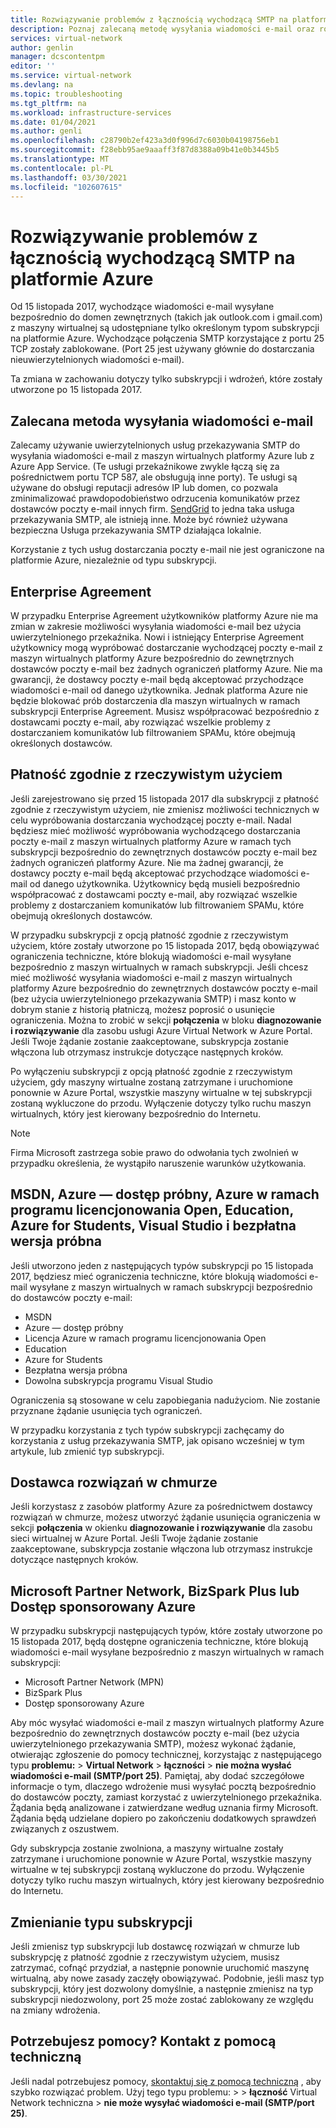 ```yaml
---
title: Rozwiązywanie problemów z łącznością wychodzącą SMTP na platformie Azure | Microsoft Docs
description: Poznaj zalecaną metodę wysyłania wiadomości e-mail oraz rozwiązywania problemów z łącznością wychodzącą SMTP na platformie Azure.
services: virtual-network
author: genlin
manager: dcscontentpm
editor: ''
ms.service: virtual-network
ms.devlang: na
ms.topic: troubleshooting
ms.tgt_pltfrm: na
ms.workload: infrastructure-services
ms.date: 01/04/2021
ms.author: genli
ms.openlocfilehash: c28790b2ef423a3d0f996d7c6030b04198756eb1
ms.sourcegitcommit: f28ebb95ae9aaaff3f87d8388a09b41e0b3445b5
ms.translationtype: MT
ms.contentlocale: pl-PL
ms.lasthandoff: 03/30/2021
ms.locfileid: "102607615"
---
```

# <a name="troubleshoot-outbound-smtp-connectivity-problems-in-azure"></a>Rozwiązywanie problemów z łącznością wychodzącą SMTP na platformie Azure

Od 15 listopada 2017, wychodzące wiadomości e-mail wysyłane bezpośrednio do domen zewnętrznych (takich jak outlook.com i gmail.com) z maszyny wirtualnej są udostępniane tylko określonym typom subskrypcji na platformie Azure. Wychodzące połączenia SMTP korzystające z portu 25 TCP zostały zablokowane. (Port 25 jest używany głównie do dostarczania nieuwierzytelnionych wiadomości e-mail).

Ta zmiana w zachowaniu dotyczy tylko subskrypcji i wdrożeń, które zostały utworzone po 15 listopada 2017.

## <a name="recommended-method-of-sending-email"></a>Zalecana metoda wysyłania wiadomości e-mail

Zalecamy używanie uwierzytelnionych usług przekazywania SMTP do wysyłania wiadomości e-mail z maszyn wirtualnych platformy Azure lub z Azure App Service. (Te usługi przekaźnikowe zwykle łączą się za pośrednictwem portu TCP 587, ale obsługują inne porty). Te usługi są używane do obsługi reputacji adresów IP lub domen, co pozwala zminimalizować prawdopodobieństwo odrzucenia komunikatów przez dostawców poczty e-mail innych firm. [SendGrid](https://sendgrid.com/partners/azure/) to jedna taka usługa przekazywania SMTP, ale istnieją inne. Może być również używana bezpieczna Usługa przekazywania SMTP działająca lokalnie.

Korzystanie z tych usług dostarczania poczty e-mail nie jest ograniczone na platformie Azure, niezależnie od typu subskrypcji.

## <a name="enterprise-agreement"></a>Enterprise Agreement

W przypadku Enterprise Agreement użytkowników platformy Azure nie ma zmian w zakresie możliwości wysyłania wiadomości e-mail bez użycia uwierzytelnionego przekaźnika. Nowi i istniejący Enterprise Agreement użytkownicy mogą wypróbować dostarczanie wychodzącej poczty e-mail z maszyn wirtualnych platformy Azure bezpośrednio do zewnętrznych dostawców poczty e-mail bez żadnych ograniczeń platformy Azure. Nie ma gwarancji, że dostawcy poczty e-mail będą akceptować przychodzące wiadomości e-mail od danego użytkownika. Jednak platforma Azure nie będzie blokować prób dostarczenia dla maszyn wirtualnych w ramach subskrypcji Enterprise Agreement. Musisz współpracować bezpośrednio z dostawcami poczty e-mail, aby rozwiązać wszelkie problemy z dostarczaniem komunikatów lub filtrowaniem SPAMu, które obejmują określonych dostawców.

## <a name="pay-as-you-go"></a>Płatność zgodnie z rzeczywistym użyciem

Jeśli zarejestrowano się przed 15 listopada 2017 dla subskrypcji z płatność zgodnie z rzeczywistym użyciem, nie zmienisz możliwości technicznych w celu wypróbowania dostarczania wychodzącej poczty e-mail. Nadal będziesz mieć możliwość wypróbowania wychodzącego dostarczania poczty e-mail z maszyn wirtualnych platformy Azure w ramach tych subskrypcji bezpośrednio do zewnętrznych dostawców poczty e-mail bez żadnych ograniczeń platformy Azure. Nie ma żadnej gwarancji, że dostawcy poczty e-mail będą akceptować przychodzące wiadomości e-mail od danego użytkownika. Użytkownicy będą musieli bezpośrednio współpracować z dostawcami poczty e-mail, aby rozwiązać wszelkie problemy z dostarczaniem komunikatów lub filtrowaniem SPAMu, które obejmują określonych dostawców.

W przypadku subskrypcji z opcją płatność zgodnie z rzeczywistym użyciem, które zostały utworzone po 15 listopada 2017, będą obowiązywać ograniczenia techniczne, które blokują wiadomości e-mail wysyłane bezpośrednio z maszyn wirtualnych w ramach subskrypcji. Jeśli chcesz mieć możliwość wysyłania wiadomości e-mail z maszyn wirtualnych platformy Azure bezpośrednio do zewnętrznych dostawców poczty e-mail (bez użycia uwierzytelnionego przekazywania SMTP) i masz konto w dobrym stanie z historią płatniczą, możesz poprosić o usunięcie ograniczenia. Można to zrobić w sekcji **połączenia** w bloku **diagnozowanie i rozwiązywanie** dla zasobu usługi Azure Virtual Network w Azure Portal. Jeśli Twoje żądanie zostanie zaakceptowane, subskrypcja zostanie włączona lub otrzymasz instrukcje dotyczące następnych kroków. 

Po wyłączeniu subskrypcji z opcją płatność zgodnie z rzeczywistym użyciem, gdy maszyny wirtualne zostaną zatrzymane i uruchomione ponownie w Azure Portal, wszystkie maszyny wirtualne w tej subskrypcji zostaną wykluczone do przodu. Wyłączenie dotyczy tylko ruchu maszyn wirtualnych, który jest kierowany bezpośrednio do Internetu.

> [!NOTE]
> Firma Microsoft zastrzega sobie prawo do odwołania tych zwolnień w przypadku określenia, że wystąpiło naruszenie warunków użytkowania.

## <a name="msdn-azure-pass-azure-in-open-education-azure-for-students-visual-studio-and-free-trial"></a>MSDN, Azure — dostęp próbny, Azure w ramach programu licencjonowania Open, Education, Azure for Students, Visual Studio i bezpłatna wersja próbna

Jeśli utworzono jeden z następujących typów subskrypcji po 15 listopada 2017, będziesz mieć ograniczenia techniczne, które blokują wiadomości e-mail wysyłane z maszyn wirtualnych w ramach subskrypcji bezpośrednio do dostawców poczty e-mail:
- MSDN
- Azure — dostęp próbny
- Licencja Azure w ramach programu licencjonowania Open
- Education
- Azure for Students
- Bezpłatna wersja próbna
- Dowolna subskrypcja programu Visual Studio  

Ograniczenia są stosowane w celu zapobiegania nadużyciom. Nie zostanie przyznane żądanie usunięcia tych ograniczeń.

W przypadku korzystania z tych typów subskrypcji zachęcamy do korzystania z usług przekazywania SMTP, jak opisano wcześniej w tym artykule, lub zmienić typ subskrypcji.

## <a name="cloud-solution-provider"></a>Dostawca rozwiązań w chmurze

Jeśli korzystasz z zasobów platformy Azure za pośrednictwem dostawcy rozwiązań w chmurze, możesz utworzyć żądanie usunięcia ograniczenia w sekcji **połączenia** w okienku **diagnozowanie i rozwiązywanie** dla zasobu sieci wirtualnej w Azure Portal. Jeśli Twoje żądanie zostanie zaakceptowane, subskrypcja zostanie włączona lub otrzymasz instrukcje dotyczące następnych kroków.

## <a name="microsoft-partner-network-bizspark-plus-or-azure-sponsorship"></a>Microsoft Partner Network, BizSpark Plus lub Dostęp sponsorowany Azure

W przypadku subskrypcji następujących typów, które zostały utworzone po 15 listopada 2017, będą dostępne ograniczenia techniczne, które blokują wiadomości e-mail wysyłane bezpośrednio z maszyn wirtualnych w ramach subskrypcji:

- Microsoft Partner Network (MPN)
- BizSpark Plus
- Dostęp sponsorowany Azure

Aby móc wysyłać wiadomości e-mail z maszyn wirtualnych platformy Azure bezpośrednio do zewnętrznych dostawców poczty e-mail (bez użycia uwierzytelnionego przekazywania SMTP), możesz wykonać żądanie, otwierając zgłoszenie do pomocy technicznej, korzystając z następującego typu **problemu:**  >  **Virtual Network**  >  **łączności**  >  **nie można wysłać wiadomości e-mail (SMTP/port 25)**. Pamiętaj, aby dodać szczegółowe informacje o tym, dlaczego wdrożenie musi wysyłać pocztą bezpośrednio do dostawców poczty, zamiast korzystać z uwierzytelnionego przekaźnika. Żądania będą analizowane i zatwierdzane według uznania firmy Microsoft. Żądania będą udzielane dopiero po zakończeniu dodatkowych sprawdzeń związanych z oszustwem. 

Gdy subskrypcja zostanie zwolniona, a maszyny wirtualne zostały zatrzymane i uruchomione ponownie w Azure Portal, wszystkie maszyny wirtualne w tej subskrypcji zostaną wykluczone do przodu. Wyłączenie dotyczy tylko ruchu maszyn wirtualnych, który jest kierowany bezpośrednio do Internetu.

## <a name="changing-subscription-type"></a>Zmienianie typu subskrypcji

Jeśli zmienisz typ subskrypcji lub dostawcę rozwiązań w chmurze lub subskrypcję z płatność zgodnie z rzeczywistym użyciem, musisz zatrzymać, cofnąć przydział, a następnie ponownie uruchomić maszynę wirtualną, aby nowe zasady zaczęły obowiązywać. Podobnie, jeśli masz typ subskrypcji, który jest dozwolony domyślnie, a następnie zmienisz na typ subskrypcji niedozwolony, port 25 może zostać zablokowany ze względu na zmiany wdrożenia.

## <a name="need-help-contact-support"></a>Potrzebujesz pomocy? Kontakt z pomocą techniczną

Jeśli nadal potrzebujesz pomocy, [skontaktuj się z pomocą techniczną](https://portal.azure.com/?#blade/Microsoft_Azure_Support/HelpAndSupportBlade) , aby szybko rozwiązać problem. Użyj tego typu problemu:   >    >  **łączność** Virtual Network techniczna  >  **nie może wysyłać wiadomości e-mail (SMTP/port 25)**.
